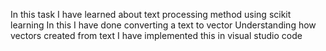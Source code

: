 In this task I have learned about text processing method using scikit learning In this I have done converting a text to vector Understanding how vectors created from text I have implemented this in visual studio code
